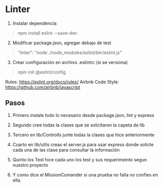 # Linter

1. Instalar dependencia:

> npm install eslint --save-dev

2. Modificar package.json, agregar debajo de test

> "linter": "node ./node_modules/eslint/bin/eslint.js"

3. Crear configuración en archivo .eslintrc (si se versiona)

> npm init @eslint/config

Rules: https://eslint.org/docs/rules/
Airbnb Code Style: https://github.com/airbnb/javascript

## Pasos
1. Primero instale todo lo necesario desde package.json, lint y express

2. Segundo cree todas la clases que se solicitaron la capeta de lib

3. Tercero en lib/Controlls junte todas la clases que hice anteriormente

4. Cuarto en lib/utils creas el server.js para usar express donde solicte cada una de las clase para consultar la información

5. Quinto los Test hice cada uno los test y sus requerimeinto segun nuestro proyecto

6. Y como dice el MissionComander si una prueba no falla no confies en ella.
